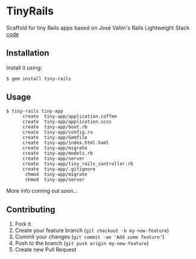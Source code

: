 # TinyRails

Scaffold for tiny Rails apps based on José Valim's Rails Lightweight Stack
[code](https://gist.github.com/1942658)

## Installation

Install it using:

    $ gem install tiny-rails

## Usage

```terminal
$ tiny-rails tiny-app
      create  tiny-app/application.coffee
      create  tiny-app/application.scss
      create  tiny-app/boot.rb
      create  tiny-app/config.ru
      create  tiny-app/Gemfile
      create  tiny-app/index.html.haml
      create  tiny-app/migrate
      create  tiny-app/models.rb
      create  tiny-app/server
      create  tiny-app/tiny_rails_controller.rb
      create  tiny-app/.gitignore
       chmod  tiny-app/migrate
       chmod  tiny-app/server
```

More info coming out soon...

## Contributing

1. Fork it
2. Create your feature branch (`git checkout -b my-new-feature`)
3. Commit your changes (`git commit -am 'Add some feature'`)
4. Push to the branch (`git push origin my-new-feature`)
5. Create new Pull Request
